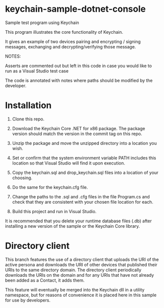 # keychain-sample-dotnet-console

Sample test program using Keychain 

This program illustrates the core functionality of Keychain.

It gives an example of two devices pairing and 
encrypting / signing messages, exchanging and decrypting/verifying 
those message.

NOTES:

Asserts are commented out but left in this code in case you would like to run as a Visual Studio test case

The code is annotated with notes where paths should be modified by the developer.

# Installation

1. Clone this repo.

1. Download the Keychain Core .NET for x86 package. The package version should match the version in the commit tag on this repo.

1. Unzip the package and move the unzipped directory into a location you wish.

1. Set or confirm that the system environment variable PATH includes this location so that Visual Studio will find it upon execution.

1. Copy the keychain.sql and drop_keychain.sql files into a location of your choosing.

1. Do the same for the keychain.cfg file.

1. Change the paths to the .sql and .cfg files in the file Program.cs and check that they are consistent with your chosen file location for each.

1. Build this project and run in Visual Studio.

It is recommended that you delete your runtime database files (.db) after installing a new version of the sample or the Keychain Core library.
# Directory client

This branch features the use of a directory client that uploads the URI of the active persona and downloads the URI of other devices that published their URIs to the same directory domain. The directory client periodically downloads the URIs on the domain and for any URIs that have not already been added as a Contact, it adds them.

This feature will eventually be merged into the Keychain dll in a utility namespace, but for reasons of convenience it is placed here in this sample for use by developers.
